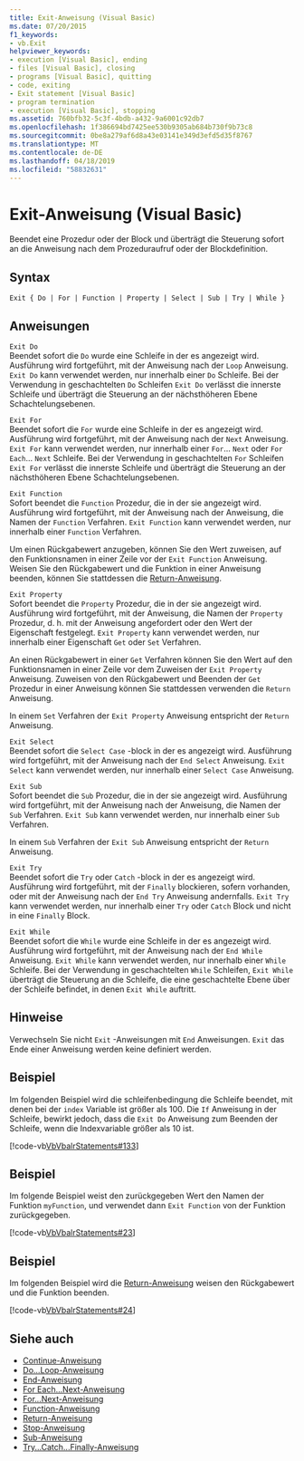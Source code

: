 ```yaml
---
title: Exit-Anweisung (Visual Basic)
ms.date: 07/20/2015
f1_keywords:
- vb.Exit
helpviewer_keywords:
- execution [Visual Basic], ending
- files [Visual Basic], closing
- programs [Visual Basic], quitting
- code, exiting
- Exit statement [Visual Basic]
- program termination
- execution [Visual Basic], stopping
ms.assetid: 760bfb32-5c3f-4bdb-a432-9a6001c92db7
ms.openlocfilehash: 1f386694bd7425ee530b9305ab684b730f9b73c8
ms.sourcegitcommit: 0be8a279af6d8a43e03141e349d3efd5d35f8767
ms.translationtype: MT
ms.contentlocale: de-DE
ms.lasthandoff: 04/18/2019
ms.locfileid: "58832631"
---
```

# <a name="exit-statement-visual-basic"></a>Exit-Anweisung (Visual Basic)
Beendet eine Prozedur oder der Block und überträgt die Steuerung sofort an die Anweisung nach dem Prozeduraufruf oder der Blockdefinition.  
  
## <a name="syntax"></a>Syntax  
  
```  
Exit { Do | For | Function | Property | Select | Sub | Try | While }  
```  
  
## <a name="statements"></a>Anweisungen  
 `Exit Do`  
 Beendet sofort die `Do` wurde eine Schleife in der es angezeigt wird. Ausführung wird fortgeführt, mit der Anweisung nach der `Loop` Anweisung. `Exit Do` kann verwendet werden, nur innerhalb einer `Do` Schleife. Bei der Verwendung in geschachtelten `Do` Schleifen `Exit Do` verlässt die innerste Schleife und überträgt die Steuerung an der nächsthöheren Ebene Schachtelungsebenen.  
  
 `Exit For`  
 Beendet sofort die `For` wurde eine Schleife in der es angezeigt wird. Ausführung wird fortgeführt, mit der Anweisung nach der `Next` Anweisung. `Exit For` kann verwendet werden, nur innerhalb einer `For`... `Next` oder `For Each`... `Next` Schleife. Bei der Verwendung in geschachtelten `For` Schleifen `Exit For` verlässt die innerste Schleife und überträgt die Steuerung an der nächsthöheren Ebene Schachtelungsebenen.  
  
 `Exit Function`  
 Sofort beendet die `Function` Prozedur, die in der sie angezeigt wird. Ausführung wird fortgeführt, mit der Anweisung nach der Anweisung, die Namen der `Function` Verfahren. `Exit Function` kann verwendet werden, nur innerhalb einer `Function` Verfahren.  
  
 Um einen Rückgabewert anzugeben, können Sie den Wert zuweisen, auf den Funktionsnamen in einer Zeile vor der `Exit Function` Anweisung. Weisen Sie den Rückgabewert und die Funktion in einer Anweisung beenden, können Sie stattdessen die [Return-Anweisung](../../../visual-basic/language-reference/statements/return-statement.md).  
  
 `Exit Property`  
 Sofort beendet die `Property` Prozedur, die in der sie angezeigt wird. Ausführung wird fortgeführt, mit der Anweisung, die Namen der `Property` Prozedur, d. h. mit der Anweisung angefordert oder den Wert der Eigenschaft festgelegt. `Exit Property` kann verwendet werden, nur innerhalb einer Eigenschaft `Get` oder `Set` Verfahren.  
  
 An einen Rückgabewert in einer `Get` Verfahren können Sie den Wert auf den Funktionsnamen in einer Zeile vor dem Zuweisen der `Exit Property` Anweisung. Zuweisen von den Rückgabewert und Beenden der `Get` Prozedur in einer Anweisung können Sie stattdessen verwenden die `Return` Anweisung.  
  
 In einem `Set` Verfahren der `Exit Property` Anweisung entspricht der `Return` Anweisung.  
  
 `Exit Select`  
 Beendet sofort die `Select Case` -block in der es angezeigt wird. Ausführung wird fortgeführt, mit der Anweisung nach der `End Select` Anweisung. `Exit Select` kann verwendet werden, nur innerhalb einer `Select Case` Anweisung.  
  
 `Exit Sub`  
 Sofort beendet die `Sub` Prozedur, die in der sie angezeigt wird. Ausführung wird fortgeführt, mit der Anweisung nach der Anweisung, die Namen der `Sub` Verfahren. `Exit Sub` kann verwendet werden, nur innerhalb einer `Sub` Verfahren.  
  
 In einem `Sub` Verfahren der `Exit Sub` Anweisung entspricht der `Return` Anweisung.  
  
 `Exit Try`  
 Beendet sofort die `Try` oder `Catch` -block in der es angezeigt wird. Ausführung wird fortgeführt, mit der `Finally` blockieren, sofern vorhanden, oder mit der Anweisung nach der `End Try` Anweisung andernfalls. `Exit Try` kann verwendet werden, nur innerhalb einer `Try` oder `Catch` Block und nicht in eine `Finally` Block.  
  
 `Exit While`  
 Beendet sofort die `While` wurde eine Schleife in der es angezeigt wird. Ausführung wird fortgeführt, mit der Anweisung nach der `End While` Anweisung. `Exit While` kann verwendet werden, nur innerhalb einer `While` Schleife. Bei der Verwendung in geschachtelten `While` Schleifen, `Exit While` überträgt die Steuerung an die Schleife, die eine geschachtelte Ebene über der Schleife befindet, in denen `Exit While` auftritt.  
  
## <a name="remarks"></a>Hinweise  
 Verwechseln Sie nicht `Exit` -Anweisungen mit `End` Anweisungen. `Exit` das Ende einer Anweisung werden keine definiert werden.  
  
## <a name="example"></a>Beispiel  
 Im folgenden Beispiel wird die schleifenbedingung die Schleife beendet, mit denen bei der `index` Variable ist größer als 100. Die `If` Anweisung in der Schleife, bewirkt jedoch, dass die `Exit Do` Anweisung zum Beenden der Schleife, wenn die Indexvariable größer als 10 ist.  
  
 [!code-vb[VbVbalrStatements#133](~/samples/snippets/visualbasic/VS_Snippets_VBCSharp/VbVbalrStatements/VB/class10.vb#133)]  
  
## <a name="example"></a>Beispiel  
 Im folgende Beispiel weist den zurückgegeben Wert den Namen der Funktion `myFunction`, und verwendet dann `Exit Function` von der Funktion zurückgegeben.  
  
 [!code-vb[VbVbalrStatements#23](~/samples/snippets/visualbasic/VS_Snippets_VBCSharp/VbVbalrStatements/VB/Class1.vb#23)]  
  
## <a name="example"></a>Beispiel  
 Im folgenden Beispiel wird die [Return-Anweisung](../../../visual-basic/language-reference/statements/return-statement.md) weisen den Rückgabewert und die Funktion beenden.  
  
 [!code-vb[VbVbalrStatements#24](~/samples/snippets/visualbasic/VS_Snippets_VBCSharp/VbVbalrStatements/VB/Class1.vb#24)]  
  
## <a name="see-also"></a>Siehe auch

- [Continue-Anweisung](../../../visual-basic/language-reference/statements/continue-statement.md)
- [Do...Loop-Anweisung](../../../visual-basic/language-reference/statements/do-loop-statement.md)
- [End-Anweisung](../../../visual-basic/language-reference/statements/end-statement.md)
- [For Each...Next-Anweisung](../../../visual-basic/language-reference/statements/for-each-next-statement.md)
- [For...Next-Anweisung](../../../visual-basic/language-reference/statements/for-next-statement.md)
- [Function-Anweisung](../../../visual-basic/language-reference/statements/function-statement.md)
- [Return-Anweisung](../../../visual-basic/language-reference/statements/return-statement.md)
- [Stop-Anweisung](../../../visual-basic/language-reference/statements/stop-statement.md)
- [Sub-Anweisung](../../../visual-basic/language-reference/statements/sub-statement.md)
- [Try...Catch...Finally-Anweisung](../../../visual-basic/language-reference/statements/try-catch-finally-statement.md)
